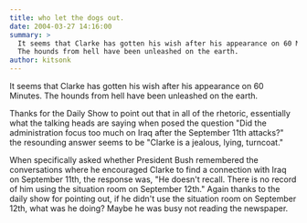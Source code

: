 ```yaml
---
title: who let the dogs out.
date: 2004-03-27 14:16:00
summary: >
  It seems that Clarke has gotten his wish after his appearance on 60 Minutes.
  The hounds from hell have been unleashed on the earth.
author: kitsonk
---
```


It seems that Clarke has gotten his wish after his appearance on 60 Minutes. The
hounds from hell have been unleashed on the earth.

Thanks for the Daily Show to point out that in all of the rhetoric, essentially
what the talking heads are saying when posed the question "Did the
administration focus too much on Iraq after the September 11th attacks?" the
resounding answer seems to be "Clarke is a jealous, lying, turncoat."

When specifically asked whether President Bush remembered the conversations
where he encouraged Clarke to find a connection with Iraq on September 11th, the
response was, "He doesn't recall. There is no record of him using the situation
room on September 12th." Again thanks to the daily show for pointing out, if he
didn't use the situation room on September 12th, what was he doing? Maybe he was
busy not reading the newspaper.
